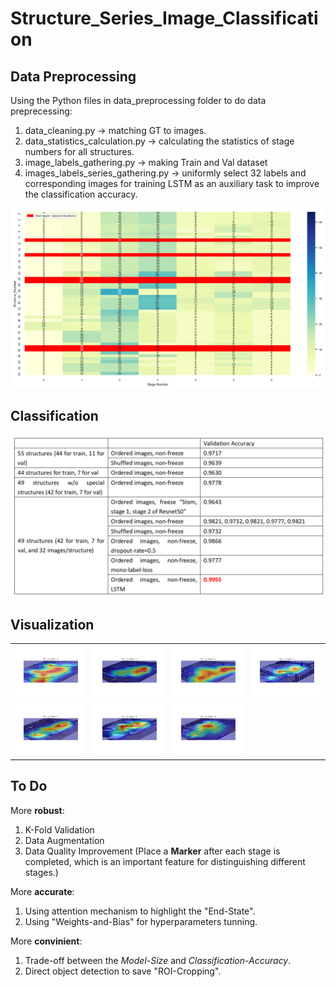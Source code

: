 # Structure_Series_Image_Classification

## Data Preprocessing
Using the Python files in data_preprocessing folder to do data preprecessing:
1. data_cleaning.py -> matching GT to images.
2. data_statistics_calculation.py -> calculating the statistics of stage numbers for all structures.
3. image_labels_gathering.py -> making Train and Val dataset
4. images_labels_series_gathering.py -> uniformly select 32 labels and corresponding images for training LSTM as an auxiliary task to improve the classification accuracy.

![Stage-Statistics-of-all-Structures](./figures/structure_statistics.png)

## Classification

![Results](./figures/results.png)

## Visualization

<table>
  <tr>
    <td align="center"><img src="./figures/visual_image_8.png" width="400" alt="Image 1"></td>
    <td align="center"><img src="./figures/visual_image_16.png" width="400" alt="Image 2"></td>
    <td align="center"><img src="./figures/visual_image_31.png" width="400" alt="Image 3"></td>
    <td align="center"><img src="./figures/visual_image_40.png" width="400" alt="Image 4"></td>
  </tr>
  <tr>
    <td align="center"><img src="./figures/visual_image_44.png" width="400" alt="Image 5"></td>
    <td align="center"><img src="./figures/visual_image_50.png" width="400" alt="Image 6"></td>
    <td align="center"><img src="./figures/visual_image_56.png" width="400" alt="Image 7"></td>
  </tr>
</table>

## To Do
More **robust**:
1. K-Fold Validation
2. Data Augmentation
3. Data Quality Improvement (Place a **Marker** after each stage is completed, which is an important feature for distinguishing different stages.)

More **accurate**:
1. Using attention mechanism to highlight the "End-State".
2. Using "Weights-and-Bias" for hyperparameters tunning.

More **convinient**:
1. Trade-off between the *Model-Size* and *Classification-Accuracy*.
2. Direct object detection to save "ROI-Cropping".
